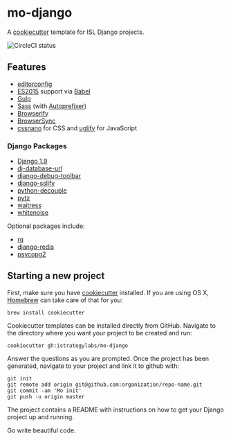# mo-django

A [cookiecutter](https://github.com/audreyr/cookiecutter) template for ISL Django projects.

![CircleCI status](https://circleci.com/gh/istrategylabs/mo-django.svg?style=shield&circle-token=38869a7727871482106bc911010264ecd8850947)

## Features

* [editorconfig](http://editorconfig.org/)
* [ES2015](http://www.ecma-international.org/ecma-262/6.0/index.html) support via [Babel](https://babeljs.io)
* [Gulp](http://gulpjs.com/)
* [Sass](https://github.com/dlmanning/gulp-sass) (with [Autoprefixer](https://autoprefixer.github.io/))
* [Browserify](http://browserify.org/)
* [BrowserSync](http://www.browsersync.io/)
* [cssnano](http://cssnano.co) for CSS and [uglify](https://www.npmjs.com/package/uglify) for JavaScript

### Django Packages

* [Django 1.9](https://www.djangoproject.com)
* [dj-database-url](https://github.com/kennethreitz/dj-database-url)
* [django-debug-toolbar](https://github.com/django-debug-toolbar/django-debug-toolbar)
* [django-sslify](https://github.com/rdegges/django-sslify)
* [python-decouple](https://github.com/henriquebastos/python-decouple/)
* [pytz](http://pytz.sourceforge.net)
* [waitress](http://waitress.readthedocs.org/en/latest/)
* [whitenoise](http://whitenoise.readthedocs.org/en/stable/)

Optional packages include:

* [rq](http://python-rq.org)
* [django-redis](https://github.com/niwinz/django-redis)
* [psycopg2](http://initd.org/psycopg/)


## Starting a new project

First, make sure you have [cookiecutter](https://github.com/audreyr/cookiecutter) installed. If you are using OS X, [Homebrew](http://brew.sh) can take care of that for you:

	brew install cookiecutter

Cookiecutter templates can be installed directly from GitHub. Navigate to the directory where you want your project to be created and run:

    cookiecutter gh:istrategylabs/mo-django

Answer the questions as you are prompted. Once the project has been generated, navigate to your project and link it to github with:

    git init
    git remote add origin git@github.com:organization/repo-name.git
    git commit -am 'Mo init'
    git push -u origin master

The project contains a README with instructions on how to get your Django project up and running.

Go write beautiful code.
